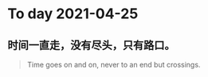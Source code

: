 
# To day 2021-04-25


## 时间一直走，没有尽头，只有路口。
> Time goes on and on, never to an end but crossings.  

    